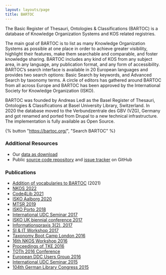 ```yaml
---
layout: layouts/page
title: BARTOC
---
```


The Basic Register of Thesauri, Ontologies & Classifications (BARTOC) is a database of Knowledge Organization Systems and KOS related registries.

The main goal of BARTOC is to list as many Knowledge Organization Systems as possible at one place in order to achieve greater visibility, highlight their features, make them searchable and comparable, and foster knowledge sharing. BARTOC includes any kind of KOS from any subject area, in any language, any publication format, and any form of accessibility. BARTOC’s search interface is available in 20 European languages and provides two search options: Basic Search by keywords, and Advanced Search by taxonomy terms. A circle of editors has gathered around BARTOC from all across Europe and BARTOC has been approved by the International Society for Knowledge Organization (ISKO).

BARTOC was founded by Andreas Ledl as the Basel Register of Thesauri, Ontologies & Classifications at Basel University Library, Switzerland. In 2020 the database moved to the Verbundzentrale des GBV (VZG), Germany and got renamed and ported from Drupal to a new technical infrastructure. The implementation is fully available as Open Source.

{% button "https://bartoc.org/", "Search BARTOC" %}

### Additional Resources
- Our [data as download](https://bartoc.org/download)
- Public [source code repository](https://github.com/gbv/bartoc.org) and [issue tracker](https://github.com/gbv/bartoc.org/issues) on GitHub

### Publications
- [Addition of vocabularies to BARTOC](https://doi.org/10.5446/51813) (2021)
- [NKOS 2022](https://nkos.dublincore.org/2022NKOSworkshop/Park-Collecting%20Distributed%20KOS.pdf)
- [Code4Lib 2021](https://doi.org/10.5281/zenodo.4629366)
- [ISKO Aalborg 2020](https://doi.org/10.5771/9783956507762-200)
- [MTSR 2019](https://doi.org/10.1007/978-3-030-14401-2_1)
- [ISKO Porto 2018](http://mate.unipv.it/gnoli/portot.pdf)
- [International UDC Seminar 2017](http://www.udcc.org/index.php/site/page?view=facetedclassification)
- [ISKO UK biennial conference 2017](http://event-archive.iskouk.org/content/isko-uk-conference-2017-knowledge-organization-whats-story)
- [Informationspraxis 3(2), 2017](https://doi.org/10.11588/ip.2017.2.40335)
- [SI & IT Workshop 2017](https://si-it-workshop.gbv.de/wp-content/uploads/2017/01/Ledl_Vortrag_SI_IT_Goettingen.pdf)
- [Taxonomy Boot Camp London 2016](https://zenodo.org/record/162035)
- [16th NKOS Workshop 2016](https://zenodo.org/record/160926)
- [Proceedings of TKE 2016](http://hdl.handle.net/10398/9323)
- [TOTh 2016 Conference](https://zenodo.org/record/438019)
- [European DDC Users Group 2016](http://edug.pansoft.de/tiki-download_file.php?fileId=132)
- [International UDC Seminar 2015](http://www.udcc.org/index.php/site/page?view=authoritycontrol)
- [104th German Library Congress 2015](https://opus4.kobv.de/opus4-bib-info/frontdoor/index/index/docId/1677)
